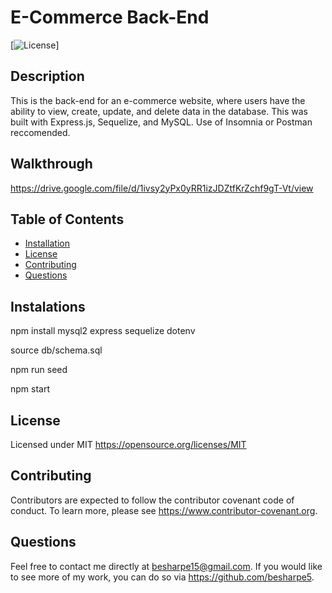 # E-Commerce Back-End
  
   [![License](https://img.shields.io/badge/license-MIT-brightgreen.svg)]
    
  ## Description
  This is the back-end for an e-commerce website, where users have the ability to view, create, update, and delete data in the database. This was built with Express.js, Sequelize, and MySQL. Use of Insomnia or Postman reccomended.

  ## Walkthrough 


https://drive.google.com/file/d/1ivsy2yPx0yRR1izJDZtfKrZchf9gT-Vt/view


  ## Table of Contents
  * [Installation](#installations)
  * [License](#license)
  * [Contributing](#contributing)
  * [Questions](#questions)
  
  ## Instalations
  npm install mysql2 express sequelize dotenv

  source db/schema.sql

  npm run seed

  npm start

  ## License
  Licensed under MIT
  https://opensource.org/licenses/MIT

  ## Contributing
  Contributors are expected to follow the contributor covenant code of conduct. To learn more, please see https://www.contributor-covenant.org.

  ## Questions
  Feel free to contact me directly at besharpe15@gmail.com. If you would like to see more of my work, you can do so via https://github.com/besharpe5.